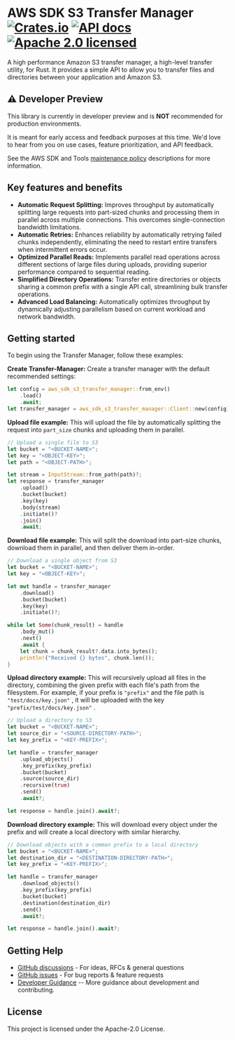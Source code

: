 # AWS SDK S3 Transfer Manager [![Crates.io][crates-badge]][crates-url] [![API docs][docs-badge]][docs-url] [![Apache 2.0 licensed][apache-badge]][apache-url]

[crates-badge]: https://img.shields.io/crates/v/aws-sdk-s3-transfer-manager.svg
[crates-url]: https://crates.io/crates/aws-sdk-s3-transfer-manager
[apache-badge]: https://img.shields.io/badge/License-Apache_2.0-blue.svg
[apache-url]:https://opensource.org/licenses/Apache-2.0
[docs-badge]: https://img.shields.io/docsrs/aws-sdk-s3-transfer-manager
[docs-url]: https://docs.rs/crate/aws-sdk-s3-transfer-manager/latest

A high performance Amazon S3 transfer manager, a high-level transfer utility, for Rust.
It provides a simple API to allow you to transfer files and directories between your application and Amazon S3.

## :warning: Developer Preview

This library is currently in developer preview and is **NOT** recommended for production environments.

It is meant for early access and feedback purposes at this time. We'd love to hear from you on use cases, feature prioritization, and API feedback.

See the AWS SDK and Tools [maintenance policy](https://docs.aws.amazon.com/sdkref/latest/guide/maint-policy.html#version-life-cycle)
descriptions for more information.

## Key features and benefits

* **Automatic Request Splitting:** Improves throughput by automatically splitting large requests into part-sized chunks and processing them in parallel across multiple connections. This overcomes single-connection bandwidth limitations.
* **Automatic Retries:** Enhances reliability by automatically retrying failed chunks independently, eliminating the need to restart entire transfers when intermittent errors occur.
* **Optimized Parallel Reads:** Implements parallel read operations across different sections of large files during uploads, providing superior performance compared to sequential reading.
* **Simplified Directory Operations:** Transfer entire directories or objects sharing a common prefix with a single API call, streamlining bulk transfer operations.
* **Advanced Load Balancing:** Automatically optimizes throughput by dynamically adjusting parallelism based on current workload and network bandwidth.

## Getting started

To begin using the Transfer Manager, follow these examples:

**Create Transfer-Manager:**
Create a transfer manager with the default recommended settings:

```rs
let config = aws_sdk_s3_transfer_manager::from_env()
    .load()
    .await;
let transfer_manager = aws_sdk_s3_transfer_manager::Client::new(config);
```

**Upload file example:**
This will upload the file by automatically splitting the request into `part_size` chunks and uploading them in parallel.

```rs
// Upload a single file to S3
let bucket = "<BUCKET-NAME>";
let key = "<OBJECT-KEY>";
let path = "<OBJECT-PATH>";

let stream = InputStream::from_path(path)?;
let response = transfer_manager
    .upload()
    .bucket(bucket)
    .key(key)
    .body(stream)
    .initiate()?
    .join()
    .await;
```

**Download file example:**
This will split the download into part-size chunks, download them in parallel, and then deliver them in-order.

```rs
// Download a single object from S3
let bucket = "<BUCKET-NAME>";
let key = "<OBJECT-KEY>";

let mut handle = transfer_manager
    .download()
    .bucket(bucket)
    .key(key)
    .initiate()?;

while let Some(chunk_result) = handle
    .body_mut()
    .next()
    .await {
    let chunk = chunk_result?.data.into_bytes();
    println!("Received {} bytes", chunk.len());
}
```

**Upload directory example:**
This will recursively upload all files in the directory, combining the given prefix with each file's path from the filesystem.
For example, if your prefix is `"prefix"` and the file path is `"test/docs/key.json"` , it will be uploaded with the key `"prefix/test/docs/key.json"` .

```rs
// Upload a directory to S3
let bucket = "<BUCKET-NAME>";
let source_dir = "<SOURCE-DIRECTORY-PATH>";
let key_prefix = "<KEY-PREFIX>";

let handle = transfer_manager
    .upload_objects()
    .key_prefix(key_prefix)
    .bucket(bucket)
    .source(source_dir)
    .recursive(true)
    .send()
    .await?;

let response = handle.join().await?;
```

**Download directory example:**
This will download every object under the prefix and will create a local directory with similar hierarchy.

```rs
// Download objects with a common prefix to a local directory
let bucket = "<BUCKET-NAME>";
let destination_dir = "<DESTINATION-DIRECTORY-PATH>";
let key_prefix = "<KEY-PREFIX>";

let handle = transfer_manager
    .download_objects()
    .key_prefix(key_prefix)
    .bucket(bucket)
    .destination(destination_dir)
    .send()
    .await?;

let response = handle.join().await?;
```

## Getting Help

* [GitHub discussions](https://github.com/awslabs/aws-s3-transfer-manager-rs/discussions) - For ideas, RFCs & general questions
* [GitHub issues](https://github.com/awslabs/aws-s3-transfer-manager-rs/issues/new/choose) - For bug reports & feature requests
* [Developer Guidance](https://github.com/awslabs/aws-s3-transfer-manager-rs/blob/main/README.md) -- More guidance about development and contributing.

## License

This project is licensed under the Apache-2.0 License.
